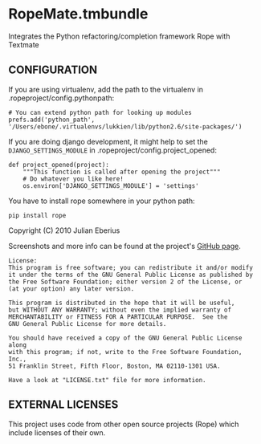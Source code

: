 **RopeMate.tmbundle**
===========================

Integrates the Python refactoring/completion framework Rope with Textmate

CONFIGURATION
-------------

If you are using virtualenv, add the path to the virtualenv in .ropeproject/config.pythonpath:

    # You can extend python path for looking up modules
    prefs.add('python_path', '/Users/ebone/.virtualenvs/lukkien/lib/python2.6/site-packages/')

If you are doing django development, it might help to set the `DJANGO_SETTINGS_MODULE` in .ropeproject/config.project_opened:

    def project_opened(project):
        """This function is called after opening the project"""
        # Do whatever you like here!
        os.environ['DJANGO_SETTINGS_MODULE'] = 'settings'

You have to install rope somewhere in your python path:

    pip install rope

Copyright (C) 2010 Julian Eberius

Screenshots and more info can be found at the project's [GitHub page](http://specialunderwear.github.com/RopeMate.tmbundle/).

    License: 
    This program is free software; you can redistribute it and/or modify
    it under the terms of the GNU General Public License as published by
    the Free Software Foundation; either version 2 of the License, or
    (at your option) any later version.

    This program is distributed in the hope that it will be useful,
    but WITHOUT ANY WARRANTY; without even the implied warranty of
    MERCHANTABILITY or FITNESS FOR A PARTICULAR PURPOSE.  See the
    GNU General Public License for more details.

    You should have received a copy of the GNU General Public License along
    with this program; if not, write to the Free Software Foundation, Inc.,
    51 Franklin Street, Fifth Floor, Boston, MA 02110-1301 USA.

    Have a look at "LICENSE.txt" file for more information.

EXTERNAL LICENSES
-----------------
This project uses code from other open source projects (Rope) 
which include licenses of their own.